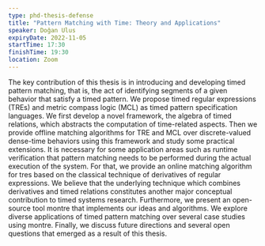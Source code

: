 ```yaml
---
type: phd-thesis-defense
title: "Pattern Matching with Time: Theory and Applications"
speaker: Doğan Ulus
expiryDate: 2022-11-05
startTime: 17:30
finishTime: 19:30
location: Zoom
---
```


The key contribution of this thesis is in introducing and developing timed
pattern matching, that is, the act of identifying segments of a given behavior
that satisfy a timed pattern. We propose timed regular expressions (TREs) and
metric compass logic (MCL) as timed pattern specification languages. We first
develop a novel framework, the algebra of timed relations, which abstracts the
computation of time-related aspects. Then we provide offline matching algorithms
for TRE and MCL over discrete-valued dense-time behaviors using this framework
and study some practical extensions. It is necessary for some application areas
such as runtime verification that pattern matching needs to be performed during
the actual execution of the system. For that, we provide an online matching
algorithm for tres based on the classical technique of derivatives of regular
expressions. We believe that the underlying technique which combines derivatives
and timed relations constitutes another major conceptual contribution to timed
systems research. Furthermore, we present an open-source tool montre that
implements our ideas and algorithms. We explore diverse applications of timed
pattern matching over several case studies using montre. Finally, we discuss
future directions and several open questions that emerged as a result of this
thesis.
